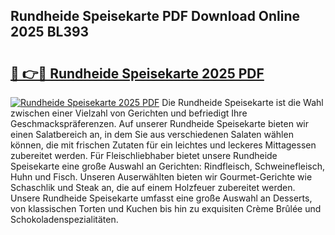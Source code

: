 ## Rundheide Speisekarte PDF Download Online 2025 BL393

# <h2><a href="http://gcb31qu.nevu.top/?p=Rundheide+Speisekarte">🔗 👉🔴 Rundheide Speisekarte 2025 PDF</a></h2>

[![Rundheide Speisekarte 2025 PDF](https://i.imgur.com/dBaPXMq.png)](http://gcb31qu.nevu.top/?p=Rundheide+Speisekarte)
Die Rundheide Speisekarte ist die Wahl zwischen einer Vielzahl von Gerichten und befriedigt Ihre Geschmackspräferenzen. Auf unserer Rundheide Speisekarte bieten wir einen Salatbereich an, in dem Sie aus verschiedenen Salaten wählen können, die mit frischen Zutaten für ein leichtes und leckeres Mittagessen zubereitet werden. Für Fleischliebhaber bietet unsere Rundheide Speisekarte eine große Auswahl an Gerichten: Rindfleisch, Schweinefleisch, Huhn und Fisch. Unseren Auserwählten bieten wir Gourmet-Gerichte wie Schaschlik und Steak an, die auf einem Holzfeuer zubereitet werden. Unsere Rundheide Speisekarte umfasst eine große Auswahl an Desserts, von klassischen Torten und Kuchen bis hin zu exquisiten Crème Brûlée und Schokoladenspezialitäten.

